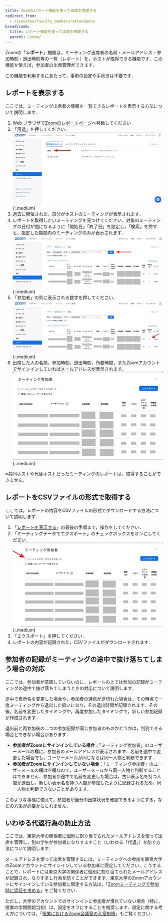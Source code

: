 ```yaml
---
title: Zoomのレポート機能を使って出席を管理する
redirect_from:
  - /zoom/how/faculty_members/attendance
breadcrumb:
  title: レポート機能を使って出席を管理する
  parent: /zoom/
---
```


Zoomの「**レポート**」機能は，ミーティング出席者の名前・メールアドレス・参加時刻・退出時刻等の一覧（レポート）を，ホストが取得できる機能です．この機能を使えば，参加者の出席管理ができます．

この機能を利用するにあたって，事前の設定や手続きは不要です．

## レポートを表示する

ここでは，ミーティング出席者の情報を一覧できるレポートを表示する方法について説明します．

1. Web ブラウザで[Zoomのレポートページ](https://u-tokyo-ac-jp.zoom.us/account/report?isPersonal=true#/usageReports)へ移動してください
1. 「用途」を押してください．
   ![](ReportFirststep.png){:.medium}
1. 過去に開催された，自分がホストのミーティングが表示されます．
1. レポートを取得したいミーティングを見つけてください．対象のミーティングの日付が間になるように「開始日」「終了日」を設定し，「検索」を押すと，指定した期間内のミーティングのみが表示されます．
   ![](ReportShowlist.png){:.medium}
1. 「参加者」の列に表示される数字を押してください．
   ![](ReportSelectmeeting.png){:.medium}
1. 出席した人の名前，参加時刻，退出時刻，所要時間，またZoomアカウントでサインインしていればメールアドレスが表示されます．
   ![](ReportReport.png){:.medium}

※共同ホストや代替ホストだったミーティングのレポートは，取得することができません．

## レポートをCSVファイルの形式で取得する

ここでは，レポートの内容をCSVファイルの形式でダウンロードする方法について説明します．

1. 「[レポートを表示する](#レポートを表示する)」の最後の手順まで，操作をしてください．
1. 「ミーティングデータでエクスポート」のチェックボックスをオンにしてください．
   ![](ReportExport.png){:.medium}
1. 「エクスポート」を押してください．
1. レポートの内容が記録された，CSVファイルがダウンロードされます．

## 参加者の記録がミーティングの途中で抜け落ちてしまう場合の対応

ここでは，参加者が意図していないのに，レポートの上では参加の記録がミーティングの途中で抜け落ちてしまうときの対応について説明します．

途中で表示名を変更した場合や，参加者の通信が途切れた場合は，その時点で一度ミーティングから退出した扱いになり，その退出時間が記録されます．その後，名前を変更したタイミングや，再度参加したタイミングで，新しい参加記録が作成されます．

退出前と再参加後の二つの参加記録が同じ参加者のものかどうかは，判別できる場合とできない場合があります．

- **参加者がZoomにサインインしている場合**：「ミーティング参加者」のユーザーメールの欄に，参加者のメールアドレスが表示されます．名前を途中で変更した場合でも，ユーザーメールが同じならば同一人物と判断できます．
- **参加者がZoomにサインインしていない場合**：「ミーティング参加者」のユーザーメールの欄は空欄なので，ユーザーメールから同一人物と判断することはできません．参加者が途中で名前を変更した場合は，古い表示名を持つ人間が退出し，新しい表示名を持つ人間が参加したように記録されるため，同一人物と判断できないことがあります．

このような事態に備えて，参加者が自分の出席状況を確認できるようにする，などの方策が必要かもしれません．

## いわゆる代返行為の防止方法

ここでは，東京大学の関係者に個別に割り当てられたメールアドレスを使って出席を管理し，別の学生が参加者になりすますこと（いわゆる「代返」）を防ぐ方法について説明します．

メールアドレスを使って出席を管理するには，ミーティングへの参加を東京大学のZoomアカウントにサインインしている参加者に限定してください．こうすることで，レポートには東京大学の関係者に個別に割り当てられたメールアドレスが記録され，なりすまし行為を防ぐことができます．東京大学のZoomアカウントにサインインしている参加者に限定する方法は，「[Zoomミーティングで参加時に認証を求める](/zoom/create_room/auth/)」をご覧ください．

ただし，大学のアカウントでのサインインに参加者が慣れていない場合（特に，授業の学期開始当初）は，設定をオフにすることを推奨します．設定に関する考え方については，「[授業におけるZoom会議室の入室制限](/faculty_members/zoom_access_control)」もご覧ください．

